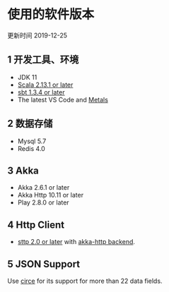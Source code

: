 # 使用的软件版本

更新时间 2019-12-25

## 1 开发工具、环境

- JDK 11
- [Scala 2.13.1 or later](https://www.Scala-lang.org/download/)
- [sbt 1.3.4 or later](https://www.scala-sbt.org/1.x/docs/)
- The latest VS Code and [Metals](https://scalameta.org/metals/docs/editors/vscode.html)

## 2 数据存储

- Mysql 5.7
- Redis 4.0

## 3 Akka

- Akka 2.6.1 or later
- Akka Http 10.11 or later
- Play 2.8.0 or later

## 4 Http Client

- [sttp 2.0 or later](https://sttp.readthedocs.io/en/latest/) with [akka-http backend](https://sttp.readthedocs.io/en/latest/backends/akkahttp.html).

## 5 JSON Support

Use [circe](https://circe.github.io/circe/) for its support for more than 22 data fields.
